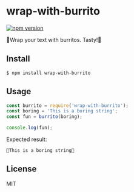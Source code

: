 # wrap-with-burrito

[![npm version](https://badge.fury.io/js/wrap-with-burrito.svg)](https://badge.fury.io/js/wrap-with-burrito)

🌯Wrap your text with burritos. Tasty!🌯

## Install
```
$ npm install wrap-with-burrito
```

## Usage 
```js
const burrito = require('wrap-with-burrito');
const boring = 'This is a boring string';
const fun = burrito(boring);

console.log(fun);
```
Expected result:
```
🌯This is a boring string🌯
```

## License

MIT